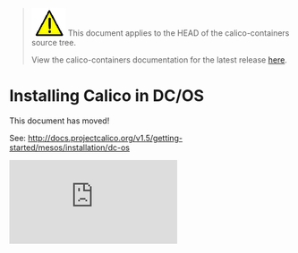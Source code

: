 <!--- master only -->
> ![warning](../images/warning.png) This document applies to the HEAD of the calico-containers source tree.
>
> View the calico-containers documentation for the latest release [here](https://github.com/projectcalico/calico-containers/blob/v0.23.0/README.md).
<!--- else
> You are viewing the calico-containers documentation for release **release**.
<!--- end of master only -->

# Installing Calico in DC/OS

This document has moved!

See: http://docs.projectcalico.org/v1.5/getting-started/mesos/installation/dc-os

[![Analytics](https://calico-ga-beacon.appspot.com/UA-52125893-3/calico-containers/docs/mesos/DCOS.md?pixel)](https://github.com/igrigorik/ga-beacon)
